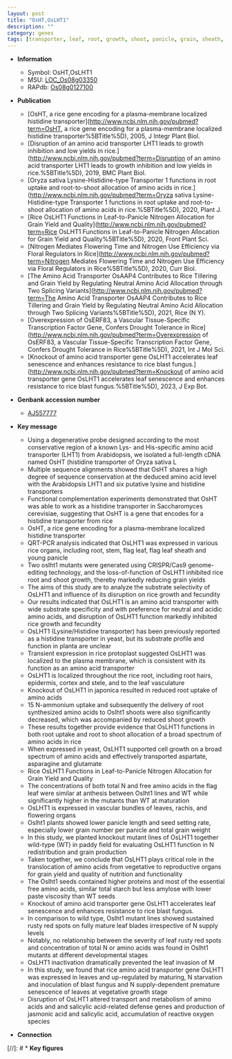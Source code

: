 ```yaml
---
layout: post
title: "OsHT,OsLHT1"
description: ""
category: genes
tags: [transporter, leaf, root, growth, shoot, panicle, grain, sheath, grain yield, plasma membrane, amino acid transporter, root hair, nitrogen, vascular bundle, grain number, seed, starch, yield, vegetative, R protein, reproductive, quality, grain weight, flowering, panicle length, leaf senescence, senescence, resistance, defense, salicylic acid, blast, jasmonic, jasmonic acid, reactive oxygen species]
---
```


* **Information**  
    + Symbol: OsHT,OsLHT1  
    + MSU: [LOC_Os08g03350](http://rice.uga.edu/cgi-bin/ORF_infopage.cgi?orf=LOC_Os08g03350)  
    + RAPdb: [Os08g0127100](http://rapdb.dna.affrc.go.jp/viewer/gbrowse_details/irgsp1?name=Os08g0127100)  

* **Publication**  
    + [OsHT, a rice gene encoding for a plasma-membrane localized histidine transporter](http://www.ncbi.nlm.nih.gov/pubmed?term=OsHT, a rice gene encoding for a plasma-membrane localized histidine transporter%5BTitle%5D), 2005, J Integr Plant Biol.
    + [Disruption of an amino acid transporter LHT1 leads to growth inhibition and low yields in rice.](http://www.ncbi.nlm.nih.gov/pubmed?term=Disruption of an amino acid transporter LHT1 leads to growth inhibition and low yields in rice.%5BTitle%5D), 2019, BMC Plant Biol.
    + [Oryza sativa Lysine-Histidine-type Transporter 1 functions in root uptake and root-to-shoot allocation of amino acids in rice.](http://www.ncbi.nlm.nih.gov/pubmed?term=Oryza sativa Lysine-Histidine-type Transporter 1 functions in root uptake and root-to-shoot allocation of amino acids in rice.%5BTitle%5D), 2020, Plant J.
    + [Rice OsLHT1 Functions in Leaf-to-Panicle Nitrogen Allocation for Grain Yield and Quality](http://www.ncbi.nlm.nih.gov/pubmed?term=Rice OsLHT1 Functions in Leaf-to-Panicle Nitrogen Allocation for Grain Yield and Quality%5BTitle%5D), 2020, Front Plant Sci.
    + [Nitrogen Mediates Flowering Time and Nitrogen Use Efficiency via Floral Regulators in Rice](http://www.ncbi.nlm.nih.gov/pubmed?term=Nitrogen Mediates Flowering Time and Nitrogen Use Efficiency via Floral Regulators in Rice%5BTitle%5D), 2020, Curr Biol.
    + [The Amino Acid Transporter OsAAP4 Contributes to Rice Tillering and Grain Yield by Regulating Neutral Amino Acid Allocation through Two Splicing Variants](http://www.ncbi.nlm.nih.gov/pubmed?term=The Amino Acid Transporter OsAAP4 Contributes to Rice Tillering and Grain Yield by Regulating Neutral Amino Acid Allocation through Two Splicing Variants%5BTitle%5D), 2021, Rice (N Y).
    + [Overexpression of OsERF83, a Vascular Tissue-Specific Transcription Factor Gene, Confers Drought Tolerance in Rice](http://www.ncbi.nlm.nih.gov/pubmed?term=Overexpression of OsERF83, a Vascular Tissue-Specific Transcription Factor Gene, Confers Drought Tolerance in Rice%5BTitle%5D), 2021, Int J Mol Sci.
    + [Knockout of amino acid transporter gene OsLHT1 accelerates leaf senescence and enhances resistance to rice blast fungus.](http://www.ncbi.nlm.nih.gov/pubmed?term=Knockout of amino acid transporter gene OsLHT1 accelerates leaf senescence and enhances resistance to rice blast fungus.%5BTitle%5D), 2023, J Exp Bot.

* **Genbank accession number**  
    + [AJ557777](http://www.ncbi.nlm.nih.gov/nuccore/AJ557777)

* **Key message**  
    + Using a degenerative probe designed according to the most conservative region of a known Lys- and His-specific amino acid transporter (LHT1) from Arabidopsis, we isolated a full-length cDNA named OsHT (histidine transporter of Oryza sativa L
    + Multiple sequence alignments showed that OsHT shares a high degree of sequence conservation at the deduced amino acid level with the Arabidopsis LHT1 and six putative lysine and histidine transporters
    + Functional complementation experiments demonstrated that OsHT was able to work as a histidine transporter in Saccharomyces cerevisiae, suggesting that OsHT is a gene that encodes for a histidine transporter from rice
    + OsHT, a rice gene encoding for a plasma-membrane localized histidine transporter
    + QRT-PCR analysis indicated that OsLHT1 was expressed in various rice organs, including root, stem, flag leaf, flag leaf sheath and young panicle
    + Two oslht1 mutants were generated using CRISPR/Cas9 genome-editing technology, and the loss-of-function of OsLHT1 inhibited rice root and shoot growth, thereby markedly reducing grain yields
    + The aims of this study are to analyze the substrate selectivity of OsLHT1 and influence of its disruption on rice growth and fecundity
    + Our results indicated that OsLHT1 is an amino acid transporter with wide substrate specificity and with preference for neutral and acidic amino acids, and disruption of OsLHT1 function markedly inhibited rice growth and fecundity
    + OsLHT1 (Lysine/Histidine transporter) has been previously reported as a histidine transporter in yeast, but its substrate profile and function in planta are unclear
    + Transient expression in rice protoplast suggested OsLHT1 was localized to the plasma membrane, which is consistent with its function as an amino acid transporter
    + OsLHT1 is localized throughout the rice root, including root hairs, epidermis, cortex and stele, and to the leaf vasculature
    + Knockout of OsLHT1 in japonica resulted in reduced root uptake of amino acids
    + 15 N-ammonium uptake and subsequently the delivery of root synthesized amino acids to Oslht1 shoots were also significantly decreased, which was accompanied by reduced shoot growth
    + These results together provide evidence that OsLHT1 functions in both root uptake and root to shoot allocation of a broad spectrum of amino acids in rice
    + When expressed in yeast, OsLHT1 supported cell growth on a broad spectrum of amino acids and effectively transported aspartate, asparagine and glutamate
    + Rice OsLHT1 Functions in Leaf-to-Panicle Nitrogen Allocation for Grain Yield and Quality
    + The concentrations of both total N and free amino acids in the flag leaf were similar at anthesis between Oslht1 lines and WT while significantly higher in the mutants than WT at maturation
    + OsLHT1 is expressed in vascular bundles of leaves, rachis, and flowering organs
    + Oslht1 plants showed lower panicle length and seed setting rate, especially lower grain number per panicle and total grain weight
    + In this study, we planted knockout mutant lines of OsLHT1 together wild-type (WT) in paddy field for evaluating OsLHT1 function in N redistribution and grain production
    + Taken together, we conclude that OsLHT1 plays critical role in the translocation of amino acids from vegetative to reproductive organs for grain yield and quality of nutrition and functionality
    + The Oslht1 seeds contained higher proteins and most of the essential free amino acids, similar total starch but less amylose with lower paste viscosity than WT seeds
    + Knockout of amino acid transporter gene OsLHT1 accelerates leaf senescence and enhances resistance to rice blast fungus.
    + In comparison to wild type, Oslht1 mutant lines showed sustained rusty red spots on fully mature leaf blades irrespective of N supply levels
    + Notably, no relationship between the severity of leaf rusty red spots and concentration of total N or amino acids was found in Oslht1 mutants at different developmental stages
    + OsLHT1 inactivation dramatically prevented the leaf invasion of M
    + In this study, we found that rice amino acid transporter gene OsLHT1 was expressed in leaves and up-regulated by maturing, N starvation and inoculation of blast fungus and N supply-dependent premature senescence of leaves at vegetative growth stage
    + Disruption of OsLHT1 altered transport and metabolism of amino acids and and salicylic acid-related defense genes and production of jasmonic acid and salicylic acid, accumulation of reactive oxygen species

* **Connection**  

[//]: # * **Key figures**  


